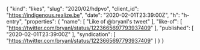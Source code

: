 {
  "kind": "likes",
  "slug": "2020/02/hdpvo",
  "client_id": "https://indigenous.realize.be",
  "date": "2020-02-01T23:39:00Z",
  "h": "h-entry",
  "properties": {
    "name": [
      "Like of @bryanl's tweet"
    ],
    "like-of": [
      "https://twitter.com/bryanl/status/1223665697793937409"
    ],
    "published": [
      "2020-02-01T23:39:00Z"
    ],
    "syndication": [
      "https://twitter.com/bryanl/status/1223665697793937409"
    ]
  }
}
